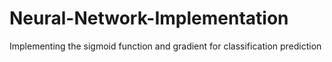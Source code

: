 # Neural-Network-Implementation
Implementing the sigmoid function and gradient for classification prediction
